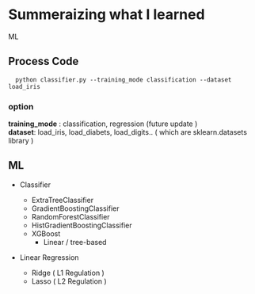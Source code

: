 # Summeraizing what I learned  
ML  
             

## Process Code
```
  python classifier.py --training_mode classification --dataset load_iris
```
### option
**training_mode** : classification, regression (future update )  
**dataset**: load_iris, load_diabets, load_digits.. ( which are sklearn.datasets library )
  
## ML
- Classifier
  - ExtraTreeClassifier
  - GradientBoostingClassifier
  - RandomForestClassifier
  - HistGradientBoostingClassifier
  - XGBoost
    - Linear / tree-based

- Linear Regression
  - Ridge ( L1 Regulation )
  - Lasso ( L2 Regulation )
